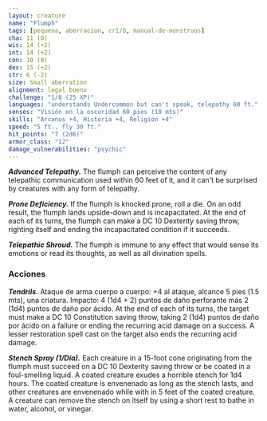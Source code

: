 ```yaml
---
layout: creature
name: "Flumph"
tags: [pequena, aberracion, cr1/8, manual-de-monstruos]
cha: 11 (0)
wis: 14 (+2)
int: 14 (+2)
con: 10 (0)
dex: 15 (+2)
str: 6 (-2)
size: Small aberration
alignment: legal bueno
challenge: "1/8 (25 XP)"
languages: "understands Undercommon but can't speak, telepathy 60 ft."
senses: "Visión en la oscuridad 60 pies (18 mts)"
skills: "Arcanos +4, Historia +4, Religión +4"
speed: "5 ft., fly 30 ft."
hit_points: "7 (2d6)"
armor_class: "12"
damage_vulnerabilities: "psychic"
---
```


***Advanced Telepathy.*** The flumph can perceive the content of any telepathic communication used within 60 feet of it, and it can't be surprised by creatures with any form of telepathy.

***Prone Deficiency.*** If the flumph is knocked prone, roll a die. On an odd result, the flumph lands upside-down and is incapacitated. At the end of each of its turns, the flumph can make a DC 10 Dexterity saving throw, righting itself and ending the incapacitated condition if it succeeds.

***Telepathic Shroud.*** The flumph is immune to any effect that would sense its emotions or read its thoughts, as well as all divination spells.

### Acciones

***Tendrils.*** Ataque de arma cuerpo a cuerpo: +4 al ataque, alcance 5 pies (1.5 mts), una criatura. Impacto: 4 (1d4 + 2) puntos de daño perforante más 2 (1d4) puntos de daño por ácido. At the end of each of its turns, the target must make a DC 10 Constitution saving throw, taking 2 (1d4) puntos de daño por ácido on a failure or ending the recurring acid damage on a success. A lesser restoration spell cast on the target also ends the recurring acid damage.

***Stench Spray (1/Día).*** Each creature in a 15-foot cone originating from the flumph must succeed on a DC 10 Dexterity saving throw or be coated in a foul-smelling liquid. A coated creature exudes a horrible stench for 1d4 hours. The coated creature is envenenado as long as the stench lasts, and other creatures are envenenado while with in 5 feet of the coated creature. A creature can remove the stench on itself by using a short rest to bathe in water, alcohol, or vinegar.